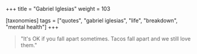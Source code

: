 +++
title = "Gabriel Iglesias"
weight = 103

[taxonomies]
tags = ["quotes", "gabriel iglesias", "life", "breakdown", "mental health"]
+++

> "It's OK if you fall apart sometimes. Tacos fall apart and we still love them."
